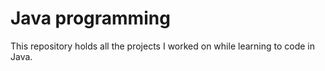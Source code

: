 # Java programming
This repository holds all the projects I worked on while learning to code in Java.
